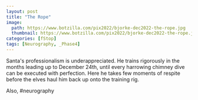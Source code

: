 ```yaml
---
layout: post
title: "The Rope"
image:
  path: https://www.botzilla.com/pix2022/bjorke-dec2022-the-rope.jpg
  thumbnail: https://www.botzilla.com/pix2022/bjorke-dec2022-the-rope.jpg
categories: [fStop]
tags: [Neurography, _Phase4]
---
```


Santa's professionalism is underappreciated. He trains rigorously in the months leading up to December 24th, until every harrowing chimney dive can be executed with perfection. Here he takes few moments of respite before the elves haul him back up onto the training rig.

Also, #neurography

